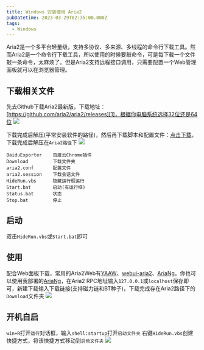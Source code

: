 ```yaml
---
title: Windows 安装使用 Aria2
pubDatetime: 2023-03-29T02:35:00.000Z
tags:
  - Windows
---
```


Aria2是一个多平台轻量级，支持多协议、多来源、多线程的命令行下载工具。然而Aria2是一个命令行下载工具，所以使用的时候要敲命令，可是每下载一个文件敲一条命令，太麻烦了。但是Aria2支持远程接口调用，只需要配置一个Web管理面板就可以在浏览器管理。

## 下载相关文件

先去Github下载Aria2最新版，下载地址：[https://github.com/aria2/aria2/releases][1]，根据你电脑系统选择32位还是64位
![][2]

下载完成后解压(平常安装软件的路径)，然后再下载脚本和配置文件：[点击下载][3]，下载完成后解压在`Aria2路径`下
![][4]

```
BaiduExporter    百度云Chrome插件
Download         下载文件夹
aria2.conf       配置文件
aria2.session    下载会话文件
HideRun.vbs      隐藏运行框运行
Start.bat        启动(有运行框)
Status.bat       状态
Stop.bat         停止
```

## 启动

双击`HideRun.vbs`或`Start.bat`即可

## 使用

配合Web面板下载，常用的Aria2Web有[YAAW][5]、[webui-aria2][6]、[AriaNg][7]。你也可以使用我部署的[AriaNg][8]，在Aria2 RPC地址输入`127.0.0.1`或`localhost`保存即可，新建下载输入下载链接(支持磁力链和BT种子)，下载完成存在Aria2路径下的`Download`文件夹
![][9]

## 开机自启

`win+R`打开`运行`对话框，输入`shell:startup`打开`启动文件夹`
右键`HideRun.vbs`创建快捷方式，将该快捷方式移动到`启动文件夹`
![][10]

[1]: https://github.com/aria2/aria2/releases
[2]: @assets/images/windows-using-aria2/1.png
[3]: https://down.ponjs.com/Aria2Win.zip
[4]: @assets/images/windows-using-aria2/2.png
[5]: https://github.com/binux/yaaw
[6]: https://github.com/ziahamza/webui-aria2
[7]: https://github.com/mayswind/AriaNg
[8]: https://aria2.ponjs.com
[9]: @assets/images/windows-using-aria2/3.png
[10]: @assets/images/windows-using-aria2/4.png
